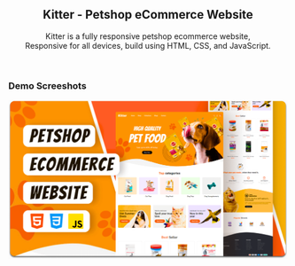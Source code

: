<div align="center">

  <br />
  <br />

  <h2 align="center">Kitter - Petshop eCommerce Website</h2>

  Kitter is a fully responsive petshop ecommerce website, <br />Responsive for all devices, build using HTML, CSS, and JavaScript.

</div>

<br />

### Demo Screeshots

![Kitter Desktop Demo](./readme-images/desktop.png "Desktop Demo")


